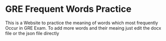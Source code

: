 # GRE Frequent Words Practice 
This is a Website to practice the meaning of words which most frequently Occur in GRE Exam.
To add more words and their meaing just edit the docx file or the json file directly
